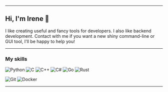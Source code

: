 ************************************************************************************************
## Hi, I'm Irene 👋
I like creating useful and fancy tools for developers. I also like backend development.
Contact with me if you want a new shiny command-line or GUI tool, I'll be happy to help you!
************************************************************************************************
### My skills

![Python](https://img.shields.io/badge/python-000000?style=for-the-badge&logo=python&logoColor=ffffff)
![C](https://img.shields.io/badge/c-000000?style=for-the-badge&logo=c&logoColor=ffffff)
![C++](https://img.shields.io/badge/c++-000000?style=for-the-badge&logo=cxx&logoColor=ffffff)
![C#](https://img.shields.io/badge/c%23-000000?style=for-the-badge&logo=c%23&logoColor=ffffff)
![Go](https://img.shields.io/badge/go-000000?style=for-the-badge&logo=go&logoColor=ffffff)
![Rust](https://img.shields.io/badge/rust-000000?style=for-the-badge&logo=rust&logoColor=ffffff)


![Git](https://img.shields.io/badge/git-000000?style=for-the-badge&logo=git&logoColor=ffffff)
![Docker](https://img.shields.io/badge/docker-000000?style=for-the-badge&logo=docker&logoColor=ffffff)

************************************************************************************************



<!--
![alt](https://github.com/irene-brown/irene-brown/blob/main/moon.gif?raw=true)

**irene-brown/irene-brown** is a ✨ _special_ ✨ repository because its `README.md` (this file) appears on your GitHub profile.

Here are some ideas to get you started:

- 🔭 I’m currently working on ...
- 🌱 I’m currently learning ...
- 👯 I’m looking to collaborate on ...
- 🤔 I’m looking for help with ...
- 💬 Ask me about ...
- 📫 How to reach me: ...
- 😄 Pronouns: ...
- ⚡ Fun fact: ...
-->
